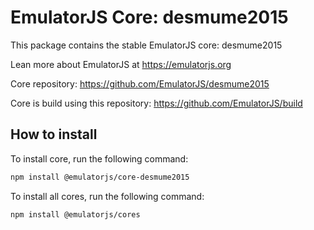 # EmulatorJS Core: desmume2015

This package contains the stable EmulatorJS core: desmume2015

Lean more about EmulatorJS at https://emulatorjs.org

Core repository:
https://github.com/EmulatorJS/desmume2015

Core is build using this repository:
https://github.com/EmulatorJS/build

## How to install

To install core, run the following command:

```bash
npm install @emulatorjs/core-desmume2015
```
To install all cores, run the following command:

```bash
npm install @emulatorjs/cores
```

